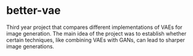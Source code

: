 # better-vae
Third year project that compares different implementations of VAEs for image generation.
The main idea of the project was to establish whether certain techniques, like combining VAEs with GANs, can lead to sharper image generations.
